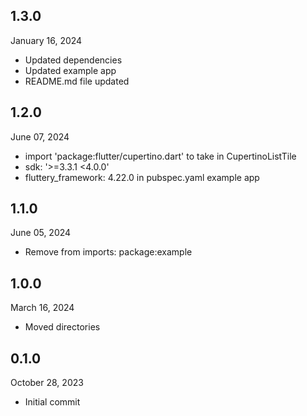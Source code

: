 
## 1.3.0
January 16, 2024
- Updated dependencies 
- Updated example app
- README.md file updated 

## 1.2.0
June 07, 2024
- import 'package:flutter/cupertino.dart' to take in CupertinoListTile
- sdk: '>=3.3.1 <4.0.0'
- fluttery_framework: 4.22.0 in pubspec.yaml example app

## 1.1.0
June 05, 2024
- Remove from imports: package:example

## 1.0.0
March 16, 2024
- Moved directories

## 0.1.0
October 28, 2023
- Initial commit

